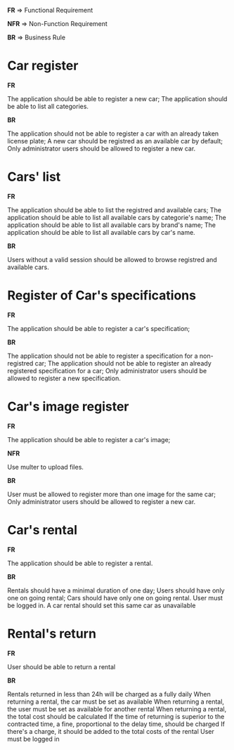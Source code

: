 **FR** => Functional Requirement

**NFR** => Non-Function Requirement

**BR** => Business Rule

# Car register

**FR**

The application should be able to register a new car;
The application should be able to list all categories.

**BR**

The application should not be able to register a car with an already taken license plate;
A new car should be registred as an available car by default;
Only administrator users should be allowed to register a new car.

# Cars' list

**FR**

The application should be able to list the registred and available cars;
The application should be able to list all available cars by categorie's name;
The application should be able to list all available cars by brand's name;
The application should be able to list all available cars by car's name.

**BR**

Users without a valid session should be allowed to browse registred and available cars.

# Register of Car's specifications

**FR**

The application should be able to register a car's specification;

**BR**

The application should not be able to register a specification for a non-registred car;
The application should not be able to register an already registered specification for a car;
Only administrator users should be allowed to register a new specification.

# Car's image register

**FR**

The application should be able to register a car's image;

**NFR**

Use multer to upload files.

**BR**

User must be allowed to register more than one image for the same car;
Only administrator users should be allowed to register a new car.

# Car's rental

**FR**

The application should be able to register a rental.

**BR**

Rentals should have a minimal duration of one day;
Users should have only one on going rental;
Cars should have only one on going rental.
User must be logged in.
A car rental should set this same car as unavailable

# Rental's return

**FR**

User should be able to return a rental

**BR**

Rentals returned in less than 24h will be charged as a fully daily
When returning a rental, the car must be set as available
When returning a rental, the user must be set as available for another rental
When returning a rental, the total cost should be calculated
If the time of returning is superior to the contracted time, a fine, proportional to the delay time, should be charged
If there's a charge, it should be added to the total costs of the rental
User must be logged in
